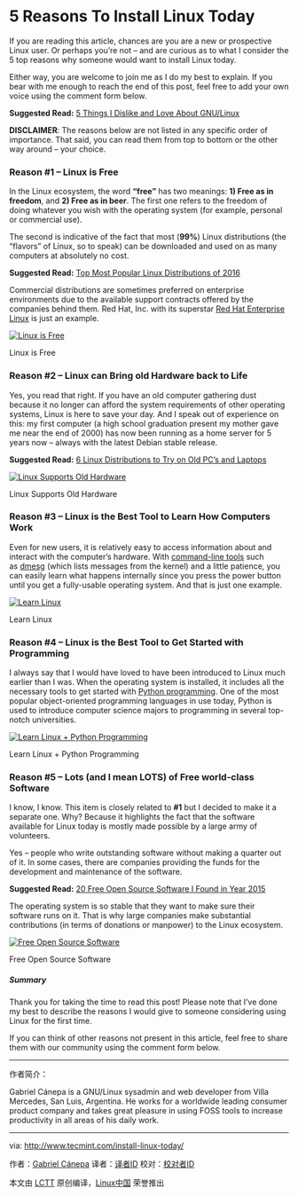 5 Reasons To Install Linux Today
============================================================

If you are reading this article, chances are you are a new or prospective Linux user. Or perhaps you’re not – and are curious as to what I consider the 5 top reasons why someone would want to install Linux today.

Either way, you are welcome to join me as I do my best to explain. If you bear with me enough to reach the end of this post, feel free to add your own voice using the comment form below.

**Suggested Read:** [5 Things I Dislike and Love About GNU/Linux][1]

**DISCLAIMER**: The reasons below are not listed in any specific order of importance. That said, you can read them from top to bottom or the other way around – your choice.

### Reason #1 – Linux is Free

In the Linux ecosystem, the word **“free”** has two meanings: **1) Free as in freedom**, and **2) Free as in beer**. The first one refers to the freedom of doing whatever you wish with the operating system (for example, personal or commercial use).

The second is indicative of the fact that most (**99%**) Linux distributions (the “flavors” of Linux, so to speak) can be downloaded and used on as many computers at absolutely no cost.

**Suggested Read:** [Top Most Popular Linux Distributions of 2016][2]

Commercial distributions are sometimes preferred on enterprise environments due to the available support contracts offered by the companies behind them. Red Hat, Inc. with its superstar [Red Hat Enterprise Linux][3] is just an example.

[
 ![Linux is Free](http://www.tecmint.com/wp-content/uploads/2017/01/Linux-is-Free.png) 
][4]

Linux is Free

### Reason #2 – Linux can Bring old Hardware back to Life

Yes, you read that right. If you have an old computer gathering dust because it no longer can afford the system requirements of other operating systems, Linux is here to save your day. And I speak out of experience on this: my first computer (a high school graduation present my mother gave me near the end of 2000) has now been running as a home server for 5 years now – always with the latest Debian stable release.

**Suggested Read:** [6 Linux Distributions to Try on Old PC’s and Laptops][5]

[
 ![Linux Supports Old Hardware](http://www.tecmint.com/wp-content/uploads/2017/01/Linux-Supports-Old-Hardware.jpg) 
][6]

Linux Supports Old Hardware

### Reason #3 – Linux is the Best Tool to Learn How Computers Work

Even for new users, it is relatively easy to access information about and interact with the computer’s hardware. With [command-line tools][7] such as [dmesg][8] (which lists messages from the kernel) and a little patience, you can easily learn what happens internally since you press the power button until you get a fully-usable operating system. And that is just one example.

[
 ![Learn Linux](http://www.tecmint.com/wp-content/uploads/2017/01/Learn-Linux.jpg) 
][9]

Learn Linux

### Reason #4 – Linux is the Best Tool to Get Started with Programming

I always say that I would have loved to have been introduced to Linux much earlier than I was. When the operating system is installed, it includes all the necessary tools to get started with [Python programming][10]. One of the most popular object-oriented programming languages in use today, Python is used to introduce computer science majors to programming in several top-notch universities.

[
 ![Learn Linux + Python Programming](http://www.tecmint.com/wp-content/uploads/2017/01/Learn-Linux-with-Python-Programming.png) 
][11]

Learn Linux + Python Programming

### Reason #5 – Lots (and I mean LOTS) of Free world-class Software

I know, I know. This item is closely related to **#1** but I decided to make it a separate one. Why? Because it highlights the fact that the software available for Linux today is mostly made possible by a large army of volunteers.

Yes – people who write outstanding software without making a quarter out of it. In some cases, there are companies providing the funds for the development and maintenance of the software.

**Suggested Read:** [20 Free Open Source Software I Found in Year 2015][12]

The operating system is so stable that they want to make sure their software runs on it. That is why large companies make substantial contributions (in terms of donations or manpower) to the Linux ecosystem.

[
 ![Free Open Source Software](http://www.tecmint.com/wp-content/uploads/2017/01/Free-Open-Source-Software.jpg) 
][13]

Free Open Source Software

##### Summary

Thank you for taking the time to read this post! Please note that I’ve done my best to describe the reasons I would give to someone considering using Linux for the first time.

If you can think of other reasons not present in this article, feel free to share them with our community using the comment form below.

--------------------------------------------------------------------------------

作者简介：

Gabriel Cánepa is a GNU/Linux sysadmin and web developer from Villa Mercedes, San Luis, Argentina. He works for a worldwide leading consumer product company and takes great pleasure in using FOSS tools to increase productivity in all areas of his daily work.

-----------------------------------------

via: http://www.tecmint.com/install-linux-today/

作者：[Gabriel Cánepa][a]
译者：[译者ID](https://github.com/译者ID)
校对：[校对者ID](https://github.com/校对者ID)

本文由 [LCTT](https://github.com/LCTT/TranslateProject) 原创编译，[Linux中国](https://linux.cn/) 荣誉推出

[a]:http://www.tecmint.com/install-linux-today/
[1]:http://www.tecmint.com/things-i-dislike-and-love-about-gnu-linux/
[2]:http://www.tecmint.com/top-best-linux-distributions-2016/
[3]:http://www.tecmint.com/red-hat-rhcsa-rhce-exam-certification-book/
[4]:http://www.tecmint.com/wp-content/uploads/2017/01/Linux-is-Free.png
[5]:http://www.tecmint.com/linux-distributions-for-old-computers/
[6]:http://www.tecmint.com/wp-content/uploads/2017/01/Linux-Supports-Old-Hardware.jpg
[7]:http://www.tecmint.com/category/linux-commands/
[8]:http://www.tecmint.com/dmesg-commands/
[9]:http://www.tecmint.com/wp-content/uploads/2017/01/Learn-Linux.jpg
[10]:http://www.tecmint.com/category/python/
[11]:http://www.tecmint.com/wp-content/uploads/2017/01/Learn-Linux-with-Python-Programming.png
[12]:http://www.tecmint.com/best-free-open-source-softwares-of-2015/
[13]:http://www.tecmint.com/wp-content/uploads/2017/01/Free-Open-Source-Software.jpg
